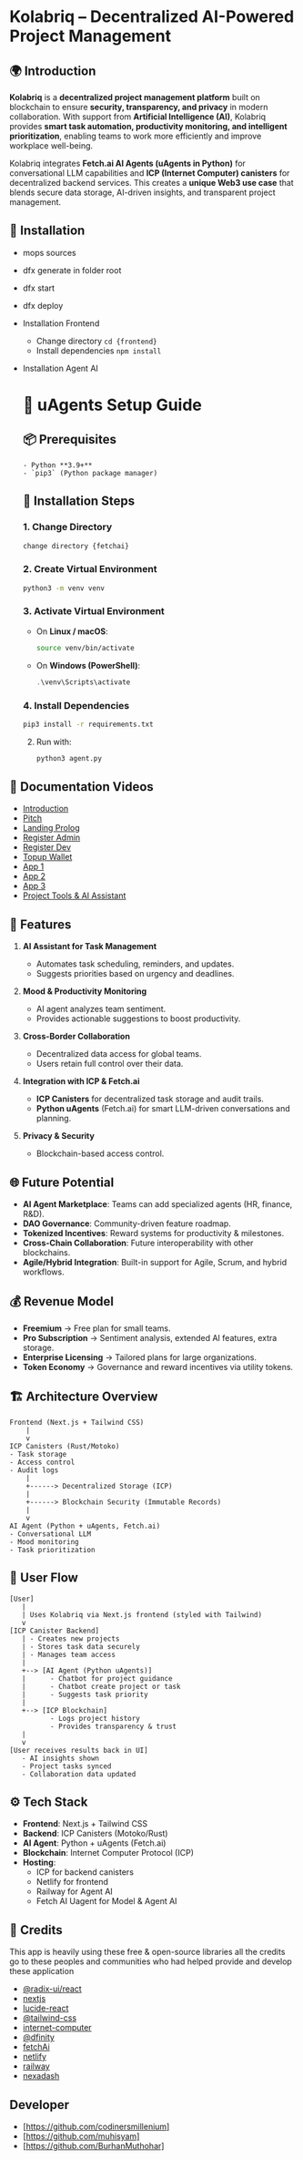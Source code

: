 # Kolabriq – Decentralized AI-Powered Project Management

## 🌍 Introduction
**Kolabriq** is a **decentralized project management platform** built on blockchain to ensure **security, transparency, and privacy** in modern collaboration. With support from **Artificial Intelligence (AI)**, Kolabriq provides **smart task automation, productivity monitoring, and intelligent prioritization**, enabling teams to work more efficiently and improve workplace well-being.

Kolabriq integrates **Fetch.ai AI Agents (uAgents in Python)** for conversational LLM capabilities and **ICP (Internet Computer) canisters** for decentralized backend services. This creates a **unique Web3 use case** that blends secure data storage, AI-driven insights, and transparent project management.

## 🚀 Installation
  - mops sources
  - dfx generate in folder root
  - dfx start
  - dfx deploy
  - Installation Frontend
    - Change directory `cd {frontend}`
    - Install dependencies `npm install`
  - Installation Agent AI
    # 🐍 uAgents Setup Guide
      ## 📦 Prerequisites
        - Python **3.9+**
        - `pip3` (Python package manager)
      ## 🔧 Installation Steps
      ### 1. Change Directory
      ```bash
      change directory {fetchai}
      ```
      ### 2. Create Virtual Environment
      ```bash
      python3 -m venv venv
      ```
      ### 3. Activate Virtual Environment
      - On **Linux / macOS**:
        ```bash
        source venv/bin/activate
        ```
      - On **Windows (PowerShell)**:
        ```powershell
        .\venv\Scripts\activate
        ```
      
      ### 4. Install Dependencies
      ```bash
      pip3 install -r requirements.txt
      ```
      
      2. Run with:
         ```bash
         python3 agent.py
         ```

## 📝 Documentation Videos

- [Introduction](https://youtu.be/5HLSUoMf1v0)
- [Pitch](https://youtu.be/dQQ_Bji3Dmw)
- [Landing Prolog](https://drive.google.com/file/d/122R_cEsvz0U9HTxy03PWzUPUfbToJ8ZC/view?usp=sharing)
- [Register Admin](https://drive.google.com/file/d/1_IVVJFA8whsYkkkvlXC7CxMNvjib9zGX/view?usp=sharing)
- [Register Dev](https://drive.google.com/file/d/1dvknF3RbWgZVSwbTDMU4wo46nPPMgvtN/view?usp=sharing)
- [Topup Wallet](https://drive.google.com/file/d/1AW8LFvZPcVaYF6DeMnAyygY3UrOi5u_0/view?usp=sharing)
- [App 1](https://drive.google.com/file/d/1sjMfUOQCHjMWGP2Hieac6OMJ3OdjrArc/view?usp=sharing)
- [App 2](https://drive.google.com/file/d/1ST241O0ERshlartHE1vCqki6Quw_9yH9/view?usp=sharing)
- [App 3](https://drive.google.com/file/d/1jr8FHzz4U8vmAgMkuaOzeAWHKb-23r4f/view?usp=sharing)
- [Project Tools & AI Assistant](https://youtu.be/qnklYb2gIzM)



## 🚀 Features
1. **AI Assistant for Task Management**
   - Automates task scheduling, reminders, and updates.
   - Suggests priorities based on urgency and deadlines.

2. **Mood & Productivity Monitoring**
   - AI agent analyzes team sentiment.
   - Provides actionable suggestions to boost productivity.

3. **Cross-Border Collaboration**
   - Decentralized data access for global teams.
   - Users retain full control over their data.

4. **Integration with ICP & Fetch.ai**
   - **ICP Canisters** for decentralized task storage and audit trails.
   - **Python uAgents** (Fetch.ai) for smart LLM-driven conversations and planning.

5. **Privacy & Security**
   - Blockchain-based access control.

## 🌐 Future Potential
- **AI Agent Marketplace**: Teams can add specialized agents (HR, finance, R&D).
- **DAO Governance**: Community-driven feature roadmap.
- **Tokenized Incentives**: Reward systems for productivity & milestones.
- **Cross-Chain Collaboration**: Future interoperability with other blockchains.
- **Agile/Hybrid Integration**: Built-in support for Agile, Scrum, and hybrid workflows.

## 💰 Revenue Model
- **Freemium** → Free plan for small teams.
- **Pro Subscription** → Sentiment analysis, extended AI features, extra storage.
- **Enterprise Licensing** → Tailored plans for large organizations.
- **Token Economy** → Governance and reward incentives via utility tokens.
  
## 🏗️ Architecture Overview

```
Frontend (Next.js + Tailwind CSS)
    |
    v
ICP Canisters (Rust/Motoko)
- Task storage
- Access control
- Audit logs
    |
    +------> Decentralized Storage (ICP)
    |
    +------> Blockchain Security (Immutable Records)
    |
    v
AI Agent (Python + uAgents, Fetch.ai)
- Conversational LLM
- Mood monitoring
- Task prioritization
```

## 🔄 User Flow

```
[User]
   |
   | Uses Kolabriq via Next.js frontend (styled with Tailwind)
   v
[ICP Canister Backend]
   | - Creates new projects
   | - Stores task data securely
   | - Manages team access
   |
   +--> [AI Agent (Python uAgents)]
   |      - Chatbot for project guidance
   |      - Chatbot create project or task
   |      - Suggests task priority
   |
   +--> [ICP Blockchain]
          - Logs project history
          - Provides transparency & trust
   |
   v
[User receives results back in UI]
   - AI insights shown
   - Project tasks synced
   - Collaboration data updated
```

## ⚙️ Tech Stack
- **Frontend**: Next.js + Tailwind CSS
- **Backend**: ICP Canisters (Motoko/Rust)
- **AI Agent**: Python + uAgents (Fetch.ai)
- **Blockchain**: Internet Computer Protocol (ICP)
- **Hosting**: 
   - ICP for backend canisters
   - Netlify for frontend
   - Railway for Agent AI
   - Fetch AI Uagent for Model & Agent AI

## 🎉 Credits
This app is heavily using these free & open-source libraries
all the credits go to these peoples and communities
who had helped provide and develop these application
- [@radix-ui/react](https://www.radix-ui.com)
- [nextjs](https://nextjs.org)
- [lucide-react](https://lucide.dev/icons/)
- [@tailwind-css](https://tailwindcss.com)
- [internet-computer](https://internetcomputer.org)
- [@dfinity](https://dfinity.org)
- [fetchAi](https://fetch.ai)
- [netlify](https://netlify.com)
- [railway](https://railway.com)
- [nexadash](https://next.nexadash.demo.sbthemes.com)

## Developer
- [https://github.com/codinersmillenium]
- [https://github.com/muhisyam]
- [https://github.com/BurhanMuthohar]
